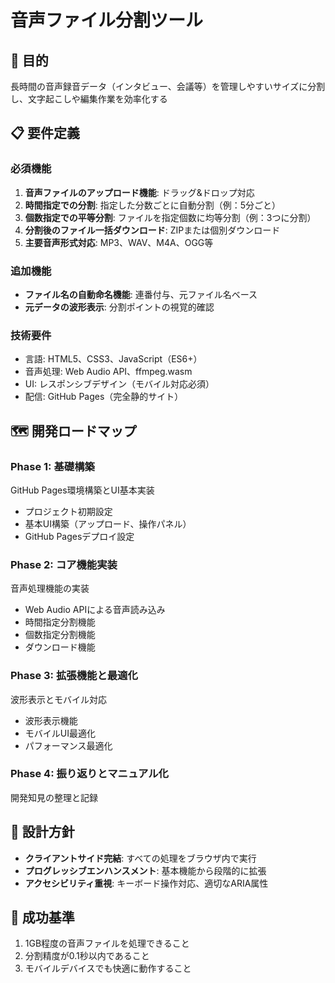 # 音声ファイル分割ツール

## 🎯 目的
長時間の音声録音データ（インタビュー、会議等）を管理しやすいサイズに分割し、文字起こしや編集作業を効率化する

## 📋 要件定義

### 必須機能
1. **音声ファイルのアップロード機能**: ドラッグ&ドロップ対応
2. **時間指定での分割**: 指定した分数ごとに自動分割（例：5分ごと）
3. **個数指定での平等分割**: ファイルを指定個数に均等分割（例：3つに分割）
4. **分割後のファイル一括ダウンロード**: ZIPまたは個別ダウンロード
5. **主要音声形式対応**: MP3、WAV、M4A、OGG等

### 追加機能
- **ファイル名の自動命名機能**: 連番付与、元ファイル名ベース
- **元データの波形表示**: 分割ポイントの視覚的確認

### 技術要件
- 言語: HTML5、CSS3、JavaScript（ES6+）
- 音声処理: Web Audio API、ffmpeg.wasm
- UI: レスポンシブデザイン（モバイル対応必須）
- 配信: GitHub Pages（完全静的サイト）

## 🗺️ 開発ロードマップ

### Phase 1: 基礎構築
GitHub Pages環境構築とUI基本実装
- プロジェクト初期設定
- 基本UI構築（アップロード、操作パネル）
- GitHub Pagesデプロイ設定

### Phase 2: コア機能実装
音声処理機能の実装
- Web Audio APIによる音声読み込み
- 時間指定分割機能
- 個数指定分割機能
- ダウンロード機能

### Phase 3: 拡張機能と最適化
波形表示とモバイル対応
- 波形表示機能
- モバイルUI最適化
- パフォーマンス最適化

### Phase 4: 振り返りとマニュアル化
開発知見の整理と記録

## 📐 設計方針
- **クライアントサイド完結**: すべての処理をブラウザ内で実行
- **プログレッシブエンハンスメント**: 基本機能から段階的に拡張
- **アクセシビリティ重視**: キーボード操作対応、適切なARIA属性

## 🎯 成功基準
1. 1GB程度の音声ファイルを処理できること
2. 分割精度が0.1秒以内であること
3. モバイルデバイスでも快適に動作すること